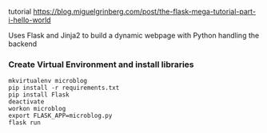 
tutorial
https://blog.miguelgrinberg.com/post/the-flask-mega-tutorial-part-i-hello-world

Uses Flask and Jinja2 to build a dynamic webpage with Python handling the backend

### Create Virtual Environment and install libraries
```
mkvirtualenv microblog
pip install -r requirements.txt
pip install Flask
deactivate
workon microblog
export FLASK_APP=microblog.py
flask run
```
